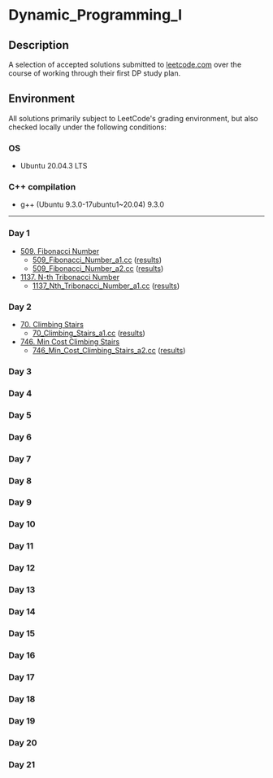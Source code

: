 # Dynamic_Programming_I

## Description
A selection of accepted solutions submitted to [leetcode.com](https://leetcode.com) over the course of working through their first DP study plan.

## Environment
All solutions primarily subject to LeetCode's grading environment, but also checked locally under the following conditions:

### OS
- Ubuntu 20.04.3 LTS

### C++ compilation
- g++ (Ubuntu 9.3.0-17ubuntu1~20.04) 9.3.0

---

### Day 1
- [509. Fibonacci Number](https://leetcode.com/problems/fibonacci-number/)
  - [509_Fibonacci_Number_a1.cc](509_Fibonacci_Number_a1.cc) ([results](https://leetcode.com/submissions/detail/660154130/))
  - [509_Fibonacci_Number_a2.cc](509_Fibonacci_Number_a2.cc) ([results](https://leetcode.com/submissions/detail/660163386/))
- [1137. N-th Tribonacci Number](https://leetcode.com/problems/n-th-tribonacci-number/)
  - [1137_Nth_Tribonacci_Number_a1.cc](./1137_Nth_Tribonacci_Number_a1.cc) ([results](https://leetcode.com/submissions/detail/660188333/))

### Day 2
- [70. Climbing Stairs](https://leetcode.com/problems/climbing-stairs/)
  - [70_Climbing_Stairs_a1.cc](./70_Climbing_Stairs_a1.cc) ([results](https://leetcode.com/submissions/detail/661411713/))
- [746. Min Cost Climbing Stairs](https://leetcode.com/problems/min-cost-climbing-stairs/)
  - [746_Min_Cost_Climbing_Stairs_a2.cc](./746_Min_Cost_Climbing_Stairs_a2.cc) ([results](https://leetcode.com/submissions/detail/662322750/))

### Day 3

### Day 4

### Day 5

### Day 6

### Day 7

### Day 8

### Day 9

### Day 10

### Day 11

### Day 12

### Day 13

### Day 14

### Day 15

### Day 16

### Day 17

### Day 18

### Day 19

### Day 20

### Day 21
